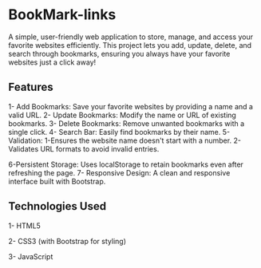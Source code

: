 # BookMark-links
A simple, user-friendly web application to store, manage, and access your favorite websites efficiently. This project lets you add, update, delete, and search through bookmarks, ensuring you always have your favorite websites just a click away!



## Features

1- Add Bookmarks: Save your favorite websites by providing a name and a valid URL.
2- Update Bookmarks: Modify the name or URL of existing bookmarks.
3- Delete Bookmarks: Remove unwanted bookmarks with a single click.
4- Search Bar: Easily find bookmarks by their name.
5-Validation:
  1-Ensures the website name doesn't start with a number.
  2- Validates URL formats to avoid invalid entries.

6-Persistent Storage: Uses localStorage to retain bookmarks even after refreshing the page.
7- Responsive Design: A clean and responsive interface built with Bootstrap.



## Technologies Used
1- HTML5

2- CSS3 (with Bootstrap for styling)

3- JavaScript
  
